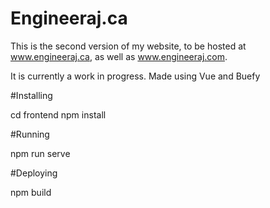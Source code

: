 # Engineeraj.ca

This is the second version of my website, to be hosted at www.engineeraj.ca, as well as www.engineeraj.com.

It is currently a work in progress.
Made using Vue and Buefy

#Installing

cd frontend
npm install

#Running

npm run serve

#Deploying

npm build